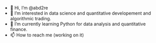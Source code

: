 - 👋 Hi, I’m @abd2re
- 👀 I’m interested in data science and quantitative developement and algorithmic trading.
- 🌱 I’m currently learning Python for data analysis and quantitative finance.
- 📫 How to reach me (working on it)

<!---
abd2re/abd2re is a ✨ special ✨ repository because its `README.md` (this file) appears on your GitHub profile.
You can click the Preview link to take a look at your changes.
--->

